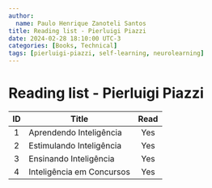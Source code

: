```yaml
---
author:
  name: Paulo Henrique Zanoteli Santos
title: Reading list - Pierluigi Piazzi
date: 2024-02-28 18:10:00 UTC-3
categories: [Books, Technical]
tags: [pierluigi-piazzi, self-learning, neurolearning]
---
```


# Reading list - Pierluigi Piazzi

| ID  | Title                     | Read |
|:---:| ------------------------- |:----:|
| 1   | Aprendendo Inteligência   |  Yes |
| 2   | Estimulando Inteligência  |  Yes |
| 3   | Ensinando Inteligência    |  Yes |
| 4   | Inteligência em Concursos |  Yes |
